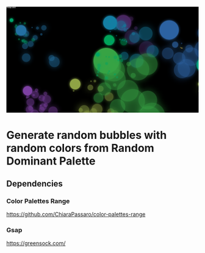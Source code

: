 ![Colored Bubbles](screen/screen.png)

# Generate random bubbles with random colors from Random Dominant Palette


## Dependencies <br>
### Color Palettes Range <br>
https://github.com/ChiaraPassaro/color-palettes-range


### Gsap <br>
https://greensock.com/